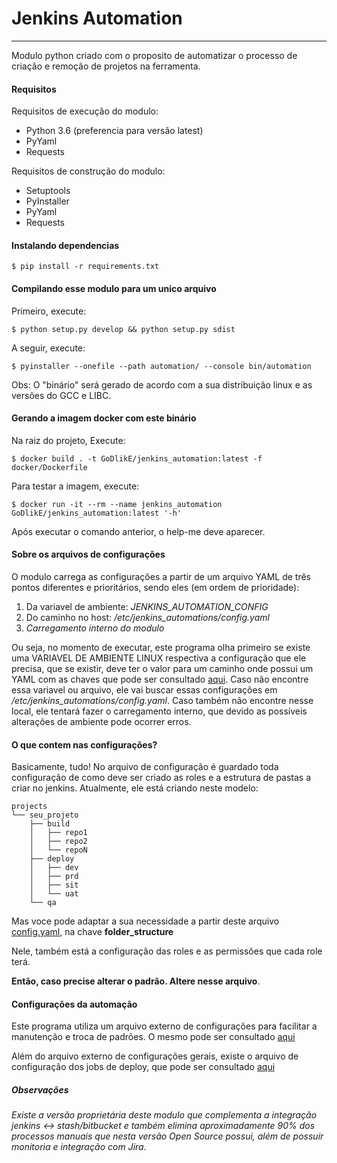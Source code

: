 # Jenkins Automation
---

Modulo python criado com o proposito de automatizar o processo de criação e remoção de projetos na ferramenta.

#### Requisitos

Requisitos de execução do modulo:
- Python 3.6 (preferencia para versão latest)
- PyYaml
- Requests

Requisitos de construção do modulo:
- Setuptools 
- PyInstaller
- PyYaml
- Requests

#### Instalando dependencias 

    $ pip install -r requirements.txt
    

#### Compilando esse modulo para um unico arquivo

Primeiro, execute:
    
    $ python setup.py develop && python setup.py sdist
    

A seguir, execute:

    $ pyinstaller --onefile --path automation/ --console bin/automation

Obs: O "binário" será gerado de acordo com a sua distribuição linux e as versões do GCC e LIBC. 

#### Gerando a imagem docker com este binário

Na raiz do projeto, Execute:

    $ docker build . -t GoDlikE/jenkins_automation:latest -f docker/Dockerfile

Para testar a imagem, execute:

    $ docker run -it --rm --name jenkins_automation GoDlikE/jenkins_automation:latest '-h' 

Após executar o comando anterior, o help-me deve aparecer.


#### Sobre os arquivos de configurações

O modulo carrega as configurações a partir de um arquivo YAML de três pontos diferentes e prioritários, sendo eles (em ordem de prioridade):
1) Da variavel de ambiente: *JENKINS_AUTOMATION_CONFIG*
2) Do caminho no host: */etc/jenkins_automations/config.yaml*
3) *Carregamento interno do modulo*

Ou seja, no momento de executar, este programa olha primeiro se existe uma VARIAVEL DE AMBIENTE LINUX respectiva a
configuração que ele precisa, que se existir, deve ter o valor para um caminho onde possui um YAML com as chaves que
pode ser consultado [aqui](automation/resources/config.yaml). Caso não encontre essa variavel ou arquivo, ele vai buscar
essas configurações em */etc/jenkins_automations/config.yaml*. Caso também não encontre nesse local, ele tentará fazer o
carregamento interno, que devido as possíveis alterações de ambiente pode ocorrer erros.

#### O que contem nas configurações?

Basicamente, tudo!
No arquivo de configuração é guardado toda configuração de como deve ser criado as roles e a estrutura de pastas a criar no jenkins. Atualmente, ele está criando neste modelo:

``` 
projects
└── seu_projeto
    ├── build
    │   ├── repo1
    │   ├── repo2
    │   └── repoN
    ├── deploy
    │   ├── dev
    │   ├── prd
    │   ├── sit
    │   └── uat
    └── qa
``` 

Mas voce pode adaptar a sua necessidade a partir deste arquivo [config.yaml](automation/resources/config.yaml), na chave **folder_structure**

Nele, também está a configuração das roles e as permissões que cada role terá.

**Então, caso precise alterar o padrão. Altere nesse arquivo**.

#### Configurações da automação

Este programa utiliza um arquivo externo de configurações para facilitar a manutenção e troca de padrões.
O mesmo pode ser consultado [aqui](automation/resources/config.yaml)

Além do arquivo externo de configurações gerais, existe o arquivo de configuração dos jobs de deploy,
que pode ser consultado [aqui](automation/resources/job_config.xml)

##### Observações
*Existe a versão proprietária deste modulo que complementa a integração jenkins <-> stash/bitbucket e também elimina aproximadamente 90% dos processos manuais que nesta versão Open Source possui, além de possuir monitoria e integração com Jira.*